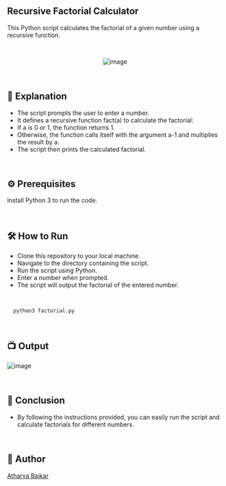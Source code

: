 
## Recursive Factorial Calculator
This Python script calculates the factorial of a given number using a recursive function.

<br>

<p align="center">
  <img src="https://github.com/user-attachments/assets/9bedee48-940f-4124-9ef8-2e75f8320bfc" alt="image">
</p>

<br>

## 🌟 Explanation

- The script prompts the user to enter a number.
- It defines a recursive function fact(a) to calculate the factorial:
- If a is 0 or 1, the function returns 1.
- Otherwise, the function calls itself with the argument a-1 and multiplies the result by a.
- The script then prints the calculated factorial.

<br>

## ⚙️ Prerequisites

Install Python 3 to run the code.

<br>

## 🛠️ How to Run

- Clone this repository to your local machine.
- Navigate to the directory containing the script.
- Run the script using Python.
- Enter a number when prompted.
- The script will output the factorial of the entered number.

<br>

```python3
  python3 factorial.py
```

<br>

## 📺 Output

![image](https://github.com/user-attachments/assets/a333a6d6-0b7a-4b2d-a4af-ebb65df74845)

<br>

## 📜 Conclusion

- By following the instructions provided, you can easily run the script and calculate factorials for different numbers.

<br>

## 🤖 Author
[Atharva Baikar](https://github.com/DarkGuardian641)